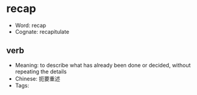 # recap

- Word: recap
- Cognate: recapitulate

## verb

- Meaning: to describe what has already been done or decided, without repeating the details
- Chinese: 扼要重述
- Tags: 

